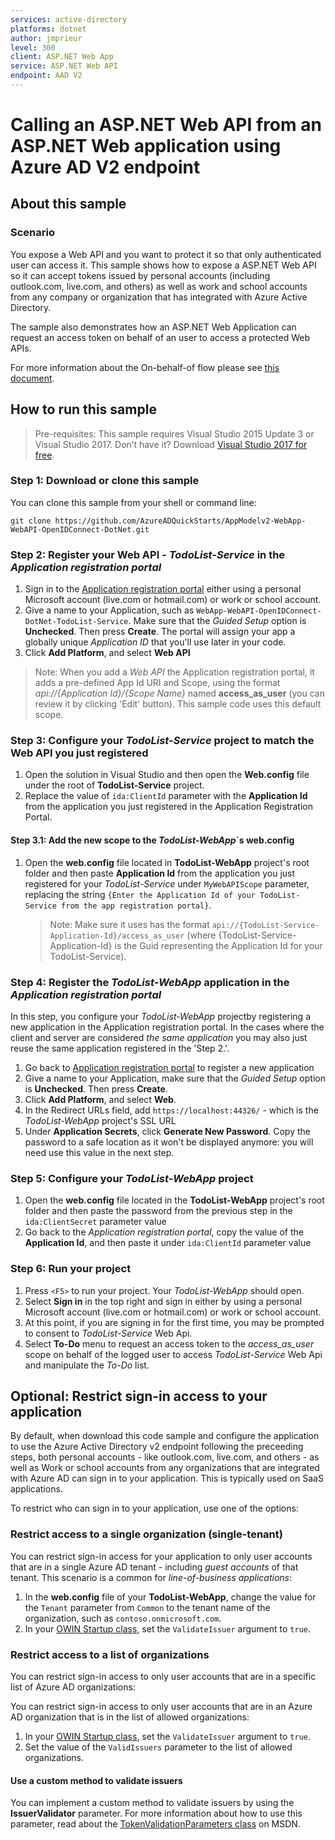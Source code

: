 ```yaml
---
services: active-directory
platforms: dotnet
author: jmprieur
level: 300
client: ASP.NET Web App
service: ASP.NET Web API
endpoint: AAD V2
---
```


# Calling an ASP.NET Web API from an ASP.NET Web application using Azure AD V2 endpoint

## About this sample

### Scenario

You expose a Web API and you want to protect it so that only authenticated user can access it. This sample shows how to expose a ASP.NET Web API so it can accept tokens issued by personal accounts (including outlook.com, live.com, and others) as well as work and school accounts from any company or organization that has integrated with Azure Active Directory.

The sample also demonstrates how an ASP.NET Web Application can request an access token on behalf of an user to access a protected Web APIs.

For more information about the On-behalf-of flow please see [this document](https://docs.microsoft.com/azure/active-directory/develop/active-directory-v2-protocols-oauth-on-behalf-of).

## How to run this sample

> Pre-requisites: This sample requires Visual Studio 2015 Update 3 or Visual Studio 2017. Don’t have it? Download [Visual Studio 2017 for free](https://www.visualstudio.com/downloads/).

### Step 1: Download or clone this sample

You can clone this sample from your shell or command line:

  ```console
  git clone https://github.com/AzureADQuickStarts/AppModelv2-WebApp-WebAPI-OpenIDConnect-DotNet.git
  ```

### Step 2: Register your Web API - *TodoList-Service* in the *Application registration portal*

1. Sign in to the [Application registration portal](https://apps.dev.microsoft.com/portal/register-app) either using a personal Microsoft account (live.com or hotmail.com) or work or school account.
1. Give a name to your Application, such as `WebApp-WebAPI-OpenIDConnect-DotNet-TodoList-Service`. Make sure that the *Guided Setup* option is **Unchecked**. Then press **Create**. The portal will assign your app a globally unique *Application ID* that you'll use later in your code.
1. Click **Add Platform**, and select **Web API**

> Note: When you add a *Web API* the Application registration portal, it adds a pre-defined App Id URI and Scope, using the format *api://{Application Id}/{Scope Name}* named **access_as_user** (you can review it by clicking 'Edit' button). This sample code uses this default scope.

### Step 3: Configure your *TodoList-Service* project to match the Web API you just registered

1. Open the solution in Visual Studio and then open the **Web.config** file under the root of **TodoList-Service** project.
1. Replace the value of `ida:ClientId` parameter with the **Application Id** from the application you just registered in the Application Registration Portal.

#### Step 3.1: Add the new scope to the *TodoList-WebApp*`s web.config

1. Open the **web.config** file located in **TodoList-WebApp** project's root folder and then paste **Application Id** from the application you just registered for your *TodoList-Service* under `MyWebAPIScope` parameter, replacing the string `{Enter the Application Id of your TodoList-Service from the app registration portal}`. 
    > Note: Make sure it uses has the format `api://{TodoList-Service-Application-Id}/access_as_user` (where {TodoList-Service-Application-Id} is the Guid representing the Application Id for your TodoList-Service).

### Step 4: Register the *TodoList-WebApp* application in the *Application registration portal*

In this step, you configure your *TodoList-WebApp* projectby registering a new application in the Application registration portal. In the cases where the client and server are considered *the same application* you may also just reuse the same application registered in the 'Step 2.'.

1. Go back to [Application registration portal](https://apps.dev.microsoft.com/portal/register-app) to register a new application
1. Give a name to your Application, make sure that the *Guided Setup* option is **Unchecked**. Then press **Create**.
1. Click **Add Platform**, and select **Web**.
1. In the Redirect URLs field, add `https://localhost:44326/` - which is the *TodoList-WebApp* project's SSL URL
1. Under **Application Secrets**, click **Generate New Password**. Copy the password to a safe location as it won't be displayed anymore: you will need use this value in the next step.

### Step 5: Configure your *TodoList-WebApp* project

1. Open the **web.config** file located in the **TodoList-WebApp** project's root folder and then paste the password from the previous step in the `ida:ClientSecret` parameter value
1. Go back to the *Application registration portal*, copy the value of the **Application Id**, and then paste it under `ida:ClientId` parameter value

### Step 6: Run your project

1. Press `<F5>` to run your project. Your *TodoList-WebApp* should open.
1. Select **Sign in** in the top right and sign in either by using a personal Microsoft account (live.com or hotmail.com) or work or school account.
1. At this point, if you are signing in for the first time, you may be prompted to consent to *TodoList-Service* Web Api.
1. Select **To-Do** menu to request an access token to the *access_as_user* scope on behalf of the logged user to access *TodoList-Service* Web Api and manipulate the *To-Do* list.

## Optional: Restrict sign-in access to your application

By default, when download this code sample and configure the application to use the Azure Active Directory v2 endpoint following the preceeding steps, both personal accounts - like outlook.com, live.com, and others - as well as Work or school accounts from any organizations that are integrated with Azure AD can sign in to your application. This is typically used on SaaS applications.

To restrict who can sign in to your application, use one of the options:

### Restrict access to a single organization (single-tenant)

You can restrict sign-in access for your application to only user accounts that are in a single Azure AD tenant - including *guest accounts* of that tenant. This scenario is a common for *line-of-business applications*:

1. In the **web.config** file of your **TodoList-WebApp**, change the value for the `Tenant` parameter from `Common` to the tenant name of the organization, such as `contoso.onmicrosoft.com`.
2. In your [OWIN Startup class](#configure-the-authentication-pipeline), set the `ValidateIssuer` argument to `true`.

### Restrict access to a list of organizations

You can restrict sign-in access to only user accounts that are in a specific list of Azure AD organizations:

You can restrict sign-in access to only user accounts that are in an Azure AD organization that is in the list of allowed organizations:

1. In your [OWIN Startup class](#configure-the-authentication-pipeline), set the `ValidateIssuer` argument to `true`.
2. Set the value of the `ValidIssuers` parameter to the list of allowed organizations.

#### Use a custom method to validate issuers

You can implement a custom method to validate issuers by using the **IssuerValidator** parameter. For more information about how to use this parameter, read about the [TokenValidationParameters class](https://msdn.microsoft.com/library/system.identitymodel.tokens.tokenvalidationparameters.aspx) on MSDN.

